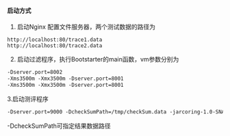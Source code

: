 #### 启动方式

1. 启动Nginx 配置文件服务器，两个测试数据的路径为
```
http://localhost:80/trace1.data
http://localhost:80/trace2.data
```
2. 启动过滤程序，执行Bootstarter的main函数，vm参数分别为
```asp
-Dserver.port=8002 
-Xms3500m -Xmx3500m -Dserver.port=8001 
-Xms3500m -Xmx3500m -Dserver.port=8001 
```
3.启动测评程序
```asp
-Dserver.port=9000 -DcheckSumPath=/tmp/checkSum.data -jarcoring-1.0-SNAPSHOT.jar;
```
-DcheckSumPath可指定结果数据路径







